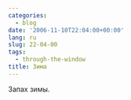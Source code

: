 ```yaml
---
categories:
  - blog
date: '2006-11-10T22:04:00+00:00'
lang: ru
slug: 22-04-00
tags:
  - through-the-window
title: Зима
---
```




Запах зимы.
